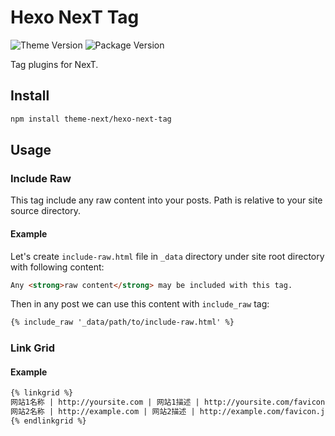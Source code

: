 # Hexo NexT Tag

![Theme Version](https://img.shields.io/badge/NexT-v7.3.0+-blue.svg?style=flat-square)
![Package Version](https://img.shields.io/github/package-json/v/theme-next/hexo-next-tag?style=flat-square)

Tag plugins for NexT.

## Install

```bash
npm install theme-next/hexo-next-tag
```

## Usage

### Include Raw

This tag include any raw content into your posts. Path is relative to your site source directory.

#### Example

Let's create `include-raw.html` file in `_data` directory under site root directory with following content:

```html
Any <strong>raw content</strong> may be included with this tag.
```

Then in any post we can use this content with `include_raw` tag:

```md
{% include_raw '_data/path/to/include-raw.html' %}
```

### Link Grid

#### Example

```md
{% linkgrid %}
网站1名称 | http://yoursite.com | 网站1描述 | http://yoursite.com/favicon.jpg
网站2名称 | http://example.com | 网站2描述 | http://example.com/favicon.jpg
{% endlinkgrid %}
```
